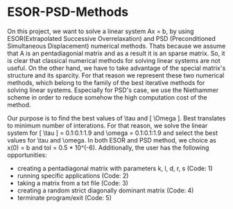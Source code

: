 # ESOR-PSD-Methods

On this project, we want to solve a linear system Ax = b, by using ESOR(Extrapolated Successive Overrelaxation) and PSD (Preconditioned Simultaneous Displacement) numerical methods. Thats because we assume that A is an pentadiagonial matrix and as a result it is an sparse matrix. So, it is clear that classical numerical methods for solving linear systems are not useful. On the other hand, we have to take advantage of the special matrix's structure and its sparcity. For that reason we represent these two numerical methods, which belong to the family of the best iterative methods for solving linear systems. Especially for PSD's case, we use the Niethammer scheme in order to reduce somehow the high computation cost of the method.

Our purpose is to find the best values of \tau and \[ 
\Omega 
\]. Best translates to minimum number of interations. For that reason, we solve the linear system for \[ \tau \] = 0.1:0.1:1.9 and \omega = 0.1:0.1:1.9 and select the best values for \tau and \omega. In both ESOR and PSD method, we choice as x(0) = b and tol = 0.5 * 10^(-6). Additionally, the user has the following opportunities:
 - creating a pentadiagonal matrix with parameters k, l, d, r, s (Code: 1)
 - running specific applications (Code: 2)
 - taking a matrix from a txt file (Code: 3)
 - creating a random strict diagonally dominant matrix (Code: 4)
 - terminate program/exit (Code: 5)
